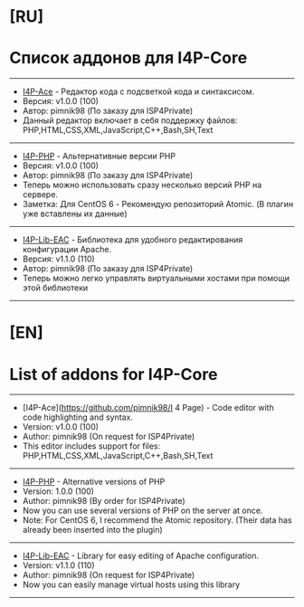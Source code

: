 # [RU]
# Список аддонов для I4P-Core
---
- [I4P-Ace](https://github.com/pimnik98/I4P-Ace) - Редактор кода с подсветкой кода и синтаксисом.
- Версия: v1.0.0 (100)
- Автор: pimnik98 (По заказу для ISP4Private)
- Данный редактор включает в себя поддержку файлов: PHP,HTML,CSS,XML,JavaScript,C++,Bash,SH,Text
---
- [I4P-PHP](https://github.com/pimnik98/I4P-PHP) - Альтернативные версии PHP
- Версия: v1.0.0 (100)
- Автор: pimnik98 (По заказу для ISP4Private)
- Теперь можно использовать сразу несколько версий PHP на сервере.
- Заметка: Для CentOS 6 - Рекомендую репозиторий Atomic. (В плагин уже вставлены их данные)
---
- [I4P-Lib-EAC](https://github.com/pimnik98/I4P-Lib-EAC) - Библиотека для удобного редактирования конфигурации Apache.
- Версия: v1.1.0 (110)
- Автор: pimnik98 (По заказу для ISP4Private)
- Теперь можно легко управлять виртуальными хостами при помощи этой библиотеки
---

# [EN]
# List of addons for I4P-Core
---
- [I4P-Ace](https://github.com/pimnik98/I 4 Page) - Code editor with code highlighting and syntax.
- Version: v1.0.0 (100)
- Author: pimnik98 (On request for ISP4Private)
- This editor includes support for files: PHP,HTML,CSS,XML,JavaScript,C++,Bash,SH,Text
---
- [I4P-PHP](https://github.com/pimnik98/I4P-PHP ) - Alternative versions of PHP
- Version: 1.0.0 (100)
- Author: pimnik98 (By order for ISP4Private)
- Now you can use several versions of PHP on the server at once.
- Note: For CentOS 6, I recommend the Atomic repository. (Their data has already been inserted into the plugin)
---
- [I4P-Lib-EAC](https://github.com/pimnik98/I4P-Lib-EAC ) - Library for easy editing of Apache configuration.
- Version: v1.1.0 (110)
- Author: pimnik98 (On request for ISP4Private)
- Now you can easily manage virtual hosts using this library
---
